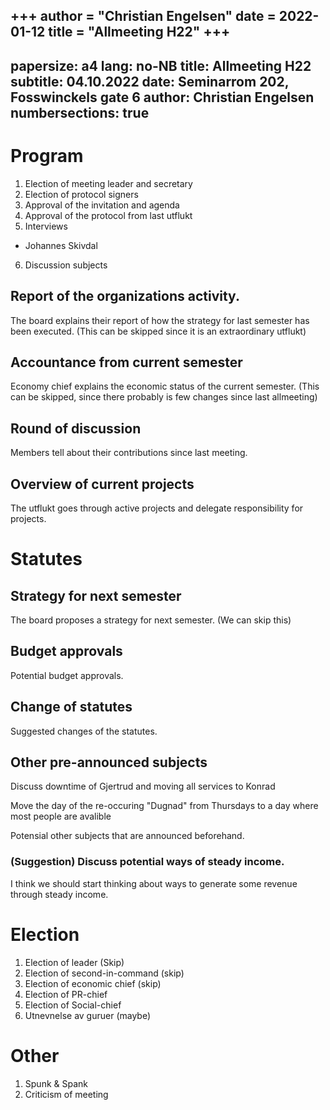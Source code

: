+++
author = "Christian Engelsen"
date = 2022-01-12
title = "Allmeeting H22"
+++
---
papersize: a4
lang: no-NB
title: Allmeeting H22
subtitle: 04.10.2022
date: Seminarrom 202, Fosswinckels gate 6
author: Christian Engelsen
numbersections: true
---

# Program

1. Election of meeting leader and secretary
2. Election of protocol signers
3. Approval of the invitation and agenda
4. Approval of the protocol from last utflukt
5. Interviews
- Johannes Skivdal

6. Discussion subjects

## Report of the organizations activity.

The board explains their report of how the strategy for last semester has been executed. (This can be skipped since it is an extraordinary utflukt)

## Accountance from current semester

Economy chief explains the economic status of the current semester. (This can be skipped, since there probably is few changes since last allmeeting)

## Round of discussion

Members tell about their contributions since last meeting.

## Overview of current projects

The utflukt goes through active projects and delegate responsibility for projects.

# Statutes

## Strategy for next semester

The board proposes a strategy for next semester. (We can skip this)

## Budget approvals

Potential budget approvals.

## Change of statutes

Suggested changes of the statutes. 

## Other pre-announced subjects

Discuss downtime of Gjertrud and moving all services to Konrad

Move the day of the re-occuring "Dugnad" from Thursdays to a day where most people are avalible

Potensial other subjects that are announced beforehand.

### (Suggestion) Discuss potential ways of steady income. 

I think we should start thinking about ways to generate some revenue through steady income. 

# Election

1. Election of leader (Skip)
2. Election of second-in-command (skip)
3. Election of economic chief (skip)
4. Election of PR-chief
5. Election of Social-chief
6. Utnevnelse av guruer (maybe)

# Other

1. Spunk & Spank
2. Criticism of meeting